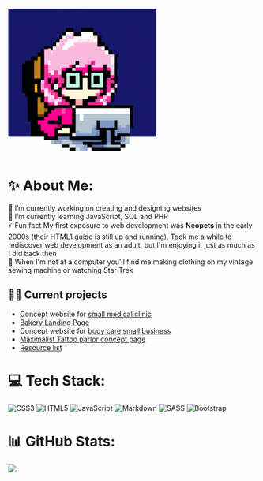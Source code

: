 ![pixel art image of a woman wearing glasses sitting infront of a computer](Profile_avatar.png)
# ✨ About Me:
🔭 I’m currently working on creating and designing websites<br>🌱 I’m currently learning JavaScript, SQL and PHP<br>⚡ Fun fact My first exposure to web development was **Neopets** in the early 2000s (their [HTML1 guide](https://www.neopets.com/help/html1.phtml) is still up and running). Took me a while to rediscover web development as an adult, but I'm enjoying it just as much as I did back then<br>🖖 When I'm not at a computer you'll find me making clothing on my vintage sewing machine or watching Star Trek

## 👩‍💻 Current projects

* Concept website for [small medical clinic](https://github.com/OliviaGi/Medical_Clinic_page)
* [Bakery Landing Page](https://github.com/OliviaGi/Bakery_Landing_page)
* Concept website for [body care small business ](https://github.com/OliviaGi/Website_Herbal-House)
* [Maximalist Tattoo parlor concept page](https://github.com/OliviaGi/Maximalist_Tattoo_Site)
* [Resource list](https://github.com/OliviaGi/Resources)

# 💻 Tech Stack:
![CSS3](https://img.shields.io/badge/css3-%231572B6.svg?style=for-the-badge&logo=css3&logoColor=white) ![HTML5](https://img.shields.io/badge/html5-%23E34F26.svg?style=for-the-badge&logo=html5&logoColor=white) ![JavaScript](https://img.shields.io/badge/javascript-%23323330.svg?style=for-the-badge&logo=javascript&logoColor=%23F7DF1E) ![Markdown](https://img.shields.io/badge/markdown-%23000000.svg?style=for-the-badge&logo=markdown&logoColor=white) ![SASS](https://img.shields.io/badge/SASS-hotpink.svg?style=for-the-badge&logo=SASS&logoColor=white) ![Bootstrap](https://img.shields.io/badge/bootstrap-%23563D7C.svg?style=for-the-badge&logo=bootstrap&logoColor=white)
# 📊 GitHub Stats:
![](https://github-readme-stats.vercel.app/api/top-langs/?username=OliviaGi&theme=dark&hide_border=false&include_all_commits=false&count_private=false&layout=compact)
